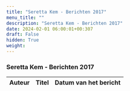 ```yaml
---
title: "Seretta Kem - Berichten 2017"
menu_title: ""
description: "Seretta Kem - Berichten 2017"
date: 2024-02-01 06:00:01+00:307
draft: False
hidden: True
weight:
---
```

### Seretta Kem - Berichten 2017

**Auteur** | **Titel** | **Datum van het bericht**
---|---|---
